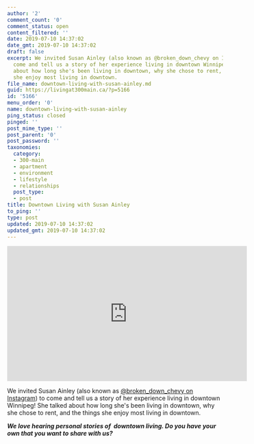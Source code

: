 ```yaml
---
author: '2'
comment_count: '0'
comment_status: open
content_filtered: ''
date: 2019-07-10 14:37:02
date_gmt: 2019-07-10 14:37:02
draft: false
excerpt: We invited Susan Ainley (also known as @broken_down_chevy on Instagram) to
  come and tell us a story of her experience living in downtown Winnipeg! She talked
  about how long she's been living in downtown, why she chose to rent, and the things
  she enjoy most living in downtown.
file_name: downtown-living-with-susan-ainley.md
guid: https://livingat300main.ca/?p=5166
id: '5166'
menu_order: '0'
name: downtown-living-with-susan-ainley
ping_status: closed
pinged: ''
post_mime_type: ''
post_parent: '0'
post_password: ''
taxonomies:
  category:
  - 300-main
  - apartment
  - environment
  - lifestyle
  - relationships
  post_type:
  - post
title: Downtown Living with Susan Ainley
to_ping: ''
type: post
updated: 2019-07-10 14:37:02
updated_gmt: 2019-07-10 14:37:02
---
```

<iframe width="560" height="315" src="https://www.youtube.com/embed/_WtGqd79km4" frameborder="0" allow="accelerometer; autoplay; encrypted-media; gyroscope; picture-in-picture" allowfullscreen></iframe>

We invited Susan Ainley (also known as <a href="https://www.instagram.com/broken_down_chevy/">@broken_down_chevy on Instagram</a>) to come and tell us a story of her experience living in downtown Winnipeg! She talked about how long she's been living in downtown, why she chose to rent, and the things she enjoy most living in downtown.

<strong><em>We love hearing personal stories of  downtown living. Do you have your own that you want to share with us?</em></strong>